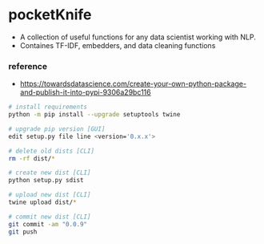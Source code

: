 # pocketKnife

- A collection of useful functions for any data scientist working with NLP.
- Containes TF-IDF, embedders, and data cleaning functions


### reference
- https://towardsdatascience.com/create-your-own-python-package-and-publish-it-into-pypi-9306a29bc116




```bash
# install requirements
python -m pip install --upgrade setuptools twine

# upgrade pip version [GUI]
edit setup.py file line <version='0.x.x'>

# delete old dists [CLI]
rm -rf dist/*

# create new dist [CLI]
python setup.py sdist

# upload new dist [CLI]
twine upload dist/*

# commit new dist [CLI]
git commit -am "0.0.9"
git push
```